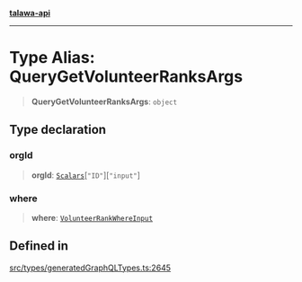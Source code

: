 [**talawa-api**](../../../README.md)

***

# Type Alias: QueryGetVolunteerRanksArgs

> **QueryGetVolunteerRanksArgs**: `object`

## Type declaration

### orgId

> **orgId**: [`Scalars`](Scalars.md)\[`"ID"`\]\[`"input"`\]

### where

> **where**: [`VolunteerRankWhereInput`](VolunteerRankWhereInput.md)

## Defined in

[src/types/generatedGraphQLTypes.ts:2645](https://github.com/Suyash878/talawa-api/blob/e4413cec641a837926071678fed3c7f67234e31e/src/types/generatedGraphQLTypes.ts#L2645)
